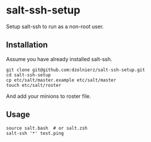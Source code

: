 # salt-ssh-setup

Setup salt-ssh to run as a non-root user.


## Installation

Assume you have already installed salt-ssh.

```shell
git clone git@github.com:dzolnierz/salt-ssh-setup.git
cd salt-ssh-setup
cp etc/salt/master.example etc/salt/master
touch etc/salt/roster
```

And add your minions to roster file.


## Usage

```shell
source salt.bash  # or salt.zsh
salt-ssh '*' test.ping
```
